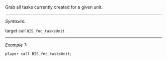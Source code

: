 Grab all tasks currently created for a given unit.


---
*Syntaxes:*

target call `BIS_fnc_tasksUnit`

---
*Example 1:*

```sqf
player call BIS_fnc_tasksUnit;
```